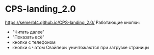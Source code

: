 # CPS-landing_2.0
https://semerbl4.github.io/CPS-landing_2.0/
Работающие кнопки:
- "Читать далее"
- "Показать всё"
- кнопки с телефоном
- кнопки с чатом
Свайперы уничтожаются при загрузке страницы
